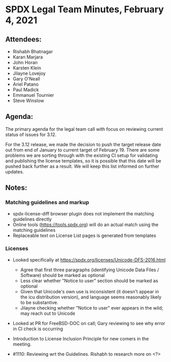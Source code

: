# SPDX Legal Team Minutes,  February 4, 2021

## Attendees:
* Rishabh Bhatnagar
* Karan Marjara
* John Horan
* Karsten Klein
* Jilayne Lovejoy
* Gary O'Neall
* Ariel Patano
* Paul Madick
* Emmanuel Tournier
* Steve Winslow


## Agenda:

The primary agenda for the legal team call with focus on reviewing current status of issues for 3.12.

For the 3.12 release, we made the decision to push the target release date out from end of January to current target of February 19. There are some problems we are sorting through with the existing CI setup for validating and publishing the license templates, so it is possible that this date will be pushed back further as a result. We will keep this list informed on further updates.

## Notes:

### Matching guidelines and markup
* spdx-license-diff browser plugin does not implement the matching guidelines directly
* Online tools (https://tools.spdx.org) will do an actual match using the matching guidelines
* Replaceable text on License List pages is generated from templates

### Licenses
* Looked specifically at https://spdx.org/licenses/Unicode-DFS-2016.html
  * Agree that first three paragraphs (identifying Unicode Data Files / Software) should be marked as optional
  * Less clear whether "Notice to user" section should be marked as optional
  * Given that Unicode's own use is inconsistent (it doesn't appear in the icu distribution version), and language seems reasonably likely to be substantive.
  * Jilayne checking whether "Notice to user" ever appears in the wild; may reach out to Unicode

* Looked at PR for FreeBSD-DOC on call; Gary reviewing to see why error in CI check is occurring

* Introduction to License Inclusion Principle for new comers in the meeting.
* #1110: Reviewing wrt the Guidelines. Rishabh to research more on <?>
